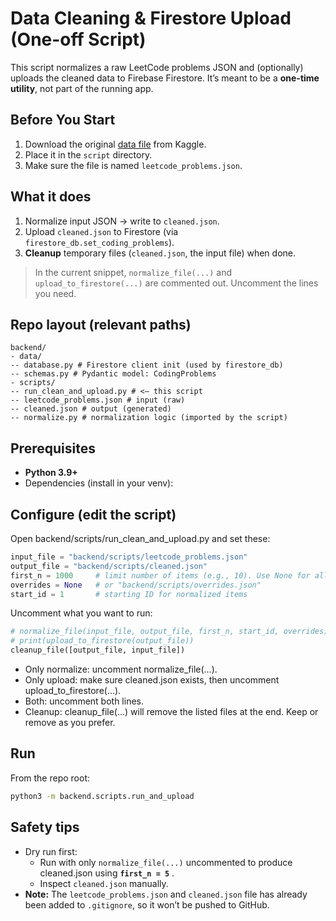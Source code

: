 # Data Cleaning & Firestore Upload (One-off Script)

This script normalizes a raw LeetCode problems JSON and (optionally) uploads the cleaned data to Firebase Firestore. It’s meant to be a **one-time utility**, not part of the running app.

## Before You Start

1. Download the original [data file](https://www.kaggle.com/datasets/alishohadaee/leetcode-problems-dataset?select=leetcode_problems.json) from Kaggle.  
2. Place it in the `script` directory.  
3. Make sure the file is named `leetcode_problems.json`.  

## What it does

1. Normalize input JSON → write to `cleaned.json`.
2. Upload `cleaned.json` to Firestore (via `firestore_db.set_coding_problems`).
3. **Cleanup** temporary files (`cleaned.json`, the input file) when done.

> In the current snippet, `normalize_file(...)` and `upload_to_firestore(...)` are commented out. Uncomment the lines you need.

## Repo layout (relevant paths)
```
backend/
- data/
-- database.py # Firestore client init (used by firestore_db)
-- schemas.py # Pydantic model: CodingProblems
- scripts/
-- run_clean_and_upload.py # <— this script
-- leetcode_problems.json # input (raw)
-- cleaned.json # output (generated)
-- normalize.py # normalization logic (imported by the script)
```

## Prerequisites
- **Python 3.9+**
- Dependencies (install in your venv):

## Configure (edit the script)
Open backend/scripts/run_clean_and_upload.py and set these:
```python
input_file = "backend/scripts/leetcode_problems.json"
output_file = "backend/scripts/cleaned.json"
first_n = 1000     # limit number of items (e.g., 10). Use None for all.
overrides = None   # or "backend/scripts/overrides.json"
start_id = 1       # starting ID for normalized items
```

Uncomment what you want to run:
```python
# normalize_file(input_file, output_file, first_n, start_id, overrides)
# print(upload_to_firestore(output_file))
cleanup_file([output_file, input_file])
```
- Only normalize: uncomment normalize_file(...).
- Only upload: make sure cleaned.json exists, then uncomment upload_to_firestore(...).
- Both: uncomment both lines.
- Cleanup: cleanup_file(...) will remove the listed files at the end. Keep or remove as you prefer.

## Run
From the repo root:
```bash
python3 -m backend.scripts.run_and_upload
```

## Safety tips
- Dry run first:
  - Run with only `normalize_file(...)` uncommented to produce cleaned.json using **`first_n = 5`** .
  - Inspect `cleaned.json` manually.
- **Note:** The `leetcode_problems.json` and `cleaned.json` file has already been added to `.gitignore`, so it won’t be pushed to GitHub.  